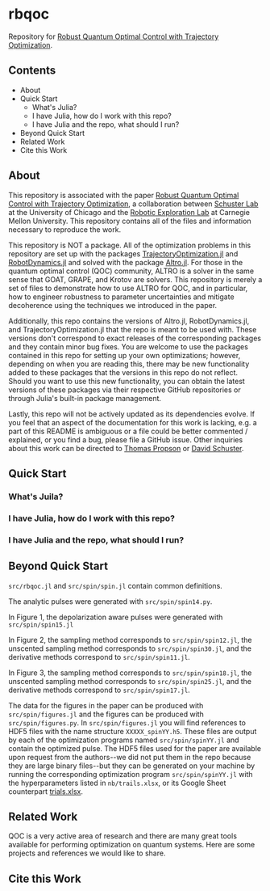 # rbqoc
Repository for [Robust Quantum Optimal Control with Trajectory Optimization]().

## Contents
- About
- Quick Start
  - What's Julia?
  - I have Julia, how do I work with this repo?
  - I have Julia and the repo, what should I run?
- Beyond Quick Start
- Related Work
- Cite this Work

## About
This repository is associated with the paper
[Robust Quantum Optimal Control with Trajectory Optimization](), a collaboration
between [Schuster Lab](http://schusterlab.uchicago.edu)
at the University of Chicago and
the [Robotic Exploration Lab](http://roboticexplorationlab.org)
at Carnegie Mellon University.
This repository contains all of the files and information
necessary to reproduce the work.

This repository is NOT a package. All of the optimization problems in this repository
are set up with the packages
[TrajectoryOptimization.jl](https://github.com/RoboticExplorationLab/TrajectoryOptimization.jl)
and [RobotDynamics.jl](https://github.com/RoboticExplorationLab/RobotDynamics.jl)
and solved with the package
[Altro.jl](https://github.com/RoboticExplorationLab/Altro.jl).
For those in the quantum optimal control (QOC) community,
ALTRO is a solver in the same sense that GOAT, GRAPE, and Krotov are solvers.
This repository is merely a set of files to demonstrate how to use ALTRO for
QOC, and in particular, how to engineer robustness to parameter uncertainties and
mitigate decoherence using the techniques we introduced in the paper.

Additionally, this repo contains the versions of Altro.jl, RobotDynamics.jl, and
TrajectoryOptimization.jl that the repo is meant to be used with.
These versions don't correspond to exact releases of the corresponding packages and
they contain minor bug fixes. You are welcome to use the packages contained in
this repo for setting up your own optimizations; however, depending on when you are reading this,
there may be new functionality added to these packages that the versions in this repo
do not reflect. Should you want to use this new functionality, you can obtain
the latest versions of these packages via their
respective GitHub repositories or through Julia's built-in package management.

Lastly, this repo will not be actively updated as its dependencies
evolve. If you feel that an aspect of
the documentation for this work is lacking, e.g. a part of this README is ambiguous
or a file could be better commented / explained, or you find a bug,
please file a GitHub issue. Other inquiries about this work can be directed to
[Thomas Propson](mailto:tcpropson@protonmail.com)
or [David Schuster](mailto:David.Schuster@uchicago.edu).


## Quick Start


### What's Juila?


### I have Julia, how do I work with this repo?


### I have Julia and the repo, what should I run?


## Beyond Quick Start

`src/rbqoc.jl` and `src/spin/spin.jl` contain common definitions.

The analytic pulses were generated with `src/spin/spin14.py`.

In Figure 1, the depolarization aware pulses were generated with `src/spin/spin15.jl`

In Figure 2, the sampling method corresponds to `src/spin/spin12.jl`, the unscented
sampling method corresponds to `src/spin/spin30.jl`, and the derivative methods
correspond to `src/spin/spin11.jl`.

In Figure 3, the sampling method corresponds to `src/spin/spin18.jl`,
the unscented sampling method corresponds to `src/spin/spin25.jl`,
and the derivative methods correspond to `src/spin/spin17.jl`.

The data for the figures in the paper can be produced with `src/spin/figures.jl`
and the figures can be produced with `src/spin/figures.py`. In `src/spin/figures.jl`
you will find references to HDF5 files with the name structure `XXXXX_spinYY.h5`.
These files are output by each of the optimization programs named `src/spin/spinYY.jl`
and contain the optimized pulse. The HDF5 files used for the paper are
available upon request from the authors--we did not put them in the repo because
they are large binary files--but they can
be generated on your machine by running the corresponding optimization program
`src/spin/spinYY.jl` with the hyperparameters listed in `nb/trails.xlsx`, or
its Google Sheet counterpart
[trials.xlsx](https://docs.google.com/spreadsheets/d/1DrW6S13RZ-FpTsDDSbfPPRQWIXcY5S-4/edit#gid=1396699849).



## Related Work
QOC is a very active area of research and there are many great tools available for
performing optimization on quantum systems. Here are some projects and references
we would like to share.

## Cite this Work


